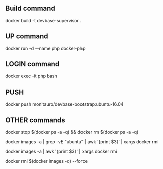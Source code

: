 ## Build command
docker build -t devbase-supervisor .

## UP command
docker run -d --name php docker-php 

## LOGIN command
docker exec -it php bash

## PUSH
docker push monitauro/devbase-bootstrap:ubuntu-16.04

## OTHER commands
docker stop $(docker ps -a -q) && docker rm $(docker ps -a -q)

docker images -a | grep -vE "ubuntu" | awk '{print $3}' | xargs docker rmi

docker images -a | awk '{print $3}' | xargs docker rmi

docker rmi $(docker images -q) --force

